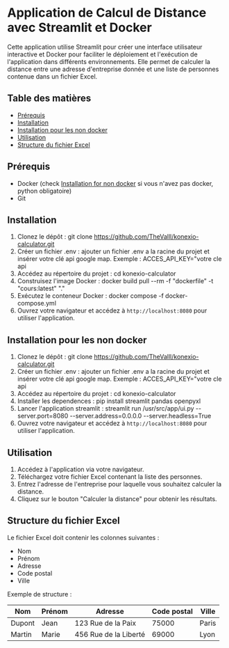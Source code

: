 # Application de Calcul de Distance avec Streamlit et Docker

Cette application utilise Streamlit pour créer une interface utilisateur interactive et Docker pour faciliter le déploiement et l'exécution de l'application dans différents environnements. Elle permet de calculer la distance entre une adresse d'entreprise donnée et une liste de personnes contenue dans un fichier Excel.

## Table des matières

- [Prérequis](#prérequis)
- [Installation](#installation)
- [Installation pour les non docker](#installation-pour-les-non-docker)
- [Utilisation](#utilisation)
- [Structure du fichier Excel](#structure-du-fichier-excel)

## Prérequis

- Docker (check [Installation for non docker](#installation-for-non-docker) si vous n'avez pas docker, python obligatoire)
- Git

## Installation

1. Clonez le dépôt :
   git clone https://github.com/TheValll/konexio-calculator.git
2. Créer un fichier .env :
   ajouter un fichier .env a la racine du projet et insérer votre clé api google map. Exemple : ACCES_API_KEY="votre cle api
3. Accédez au répertoire du projet :
   cd konexio-calculator
4. Construisez l'image Docker :
   docker build pull --rm -f "dockerfile" -t "cours:latest" "."
5. Exécutez le conteneur Docker :
   docker compose -f docker-compose.yml
6. Ouvrez votre navigateur et accédez à `http://localhost:8080` pour utiliser l'application.

## Installation pour les non docker

1. Clonez le dépôt :
   git clone https://github.com/TheValll/konexio-calculator.git
2. Créer un fichier .env :
   ajouter un fichier .env a la racine du projet et insérer votre clé api google map. Exemple : ACCES_API_KEY="votre cle api
3. Accédez au répertoire du projet :
   cd konexio-calculator
4. Installer les dependences :
   pip install streamlit pandas openpyxl
5. Lancer l'application streamlit :
   streamlit run /usr/src/app/ui.py --server.port=8080 --server.address=0.0.0.0 --server.headless=True
6. Ouvrez votre navigateur et accédez à `http://localhost:8080` pour utiliser l'application.

## Utilisation

1. Accédez à l'application via votre navigateur.
2. Téléchargez votre fichier Excel contenant la liste des personnes.
3. Entrez l'adresse de l'entreprise pour laquelle vous souhaitez calculer la distance.
4. Cliquez sur le bouton "Calculer la distance" pour obtenir les résultats.

## Structure du fichier Excel

Le fichier Excel doit contenir les colonnes suivantes :

- Nom
- Prénom
- Adresse
- Code postal
- Ville

Exemple de structure :

| Nom    | Prénom | Adresse               | Code postal | Ville |
| ------ | ------ | --------------------- | ----------- | ----- |
| Dupont | Jean   | 123 Rue de la Paix    | 75000       | Paris |
| Martin | Marie  | 456 Rue de la Liberté | 69000       | Lyon  |

